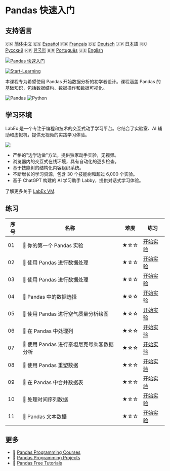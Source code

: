 # Pandas 快速入门

## 支持语言

🇨🇳 [简体中文](README_zh.md) 🇪🇸 [Español](README_es.md) 🇫🇷 [Français](README_fr.md) 🇩🇪 [Deutsch](README_de.md) 🇯🇵 [日本語](README_ja.md) 🇷🇺 [Русский](README_ru.md) 🇰🇷 [한국어](README_ko.md) 🇧🇷 [Português](README_pt.md) 🇺🇸 [English](README.md) 

[![Pandas 快速入门](https://cover-creator.labex.io/quick-start-with-pandas.png?lang=zh)](https://labex.io/zh/courses/quick-start-with-pandas)

[![Start-Learning](https://img.shields.io/badge/Start-Learning-whitesmoke?style=for-the-badge)](https://labex.io/zh/courses/quick-start-with-pandas)

本课程专为希望使用 Pandas 开始数据分析的初学者设计。课程涵盖 Pandas 的基础知识，包括数据结构、数据操作和数据可视化。

![Pandas](https://img.shields.io/badge/Pandas-whitesmoke?style=for-the-badge&logo=pandas)
![Python](https://img.shields.io/badge/Python-whitesmoke?style=for-the-badge&logo=python)


## 学习环境

LabEx 是一个专注于编程和技术的交互式动手学习平台。它结合了实验室、AI 辅助和虚拟机，提供无视频的实践学习体验。

![](https://tutorial-screenshot.getvm.io/images/vm-1725247253.png)

- 严格的"边学边做"方法，提供独家动手实验，无视频。
- 浏览器内的交互式在线环境，具有自动化的逐步检查。
- 基于技能树的结构化内容组织系统。
- 不断增长的学习资源，包含 30 个技能树和超过 6,000 个实验。
- 基于 ChatGPT 构建的 AI 学习助手 Labby，提供对话式学习体验。

了解更多关于 [LabEx VM](https://support.labex.io/using-labex/virtual-machine).

## 练习

|   序号 | 名称                                      | 难度   | 练习                                                                                                                          |
|--------|-------------------------------------------|--------|-------------------------------------------------------------------------------------------------------------------------------|
|     01 | 📖 你的第一个 Pandas 实验                 | ★☆☆    | <a target='_blank' href='https://labex.io/zh/tutorials/pandas-your-first-pandas-lab-92727'>开始实验</a>                       |
|     02 | 📖 使用 Pandas 进行数据处理               | ★☆☆    | <a target='_blank' href='https://labex.io/zh/tutorials/python-working-with-pandas-65430'>开始实验</a>                         |
|     03 | 📖 使用 Pandas 进行数据处理               | ★☆☆    | <a target='_blank' href='https://labex.io/zh/tutorials/python-pandas-data-manipulation-65431'>开始实验</a>                    |
|     04 | 📖 Pandas 中的数据选择                    | ★☆☆    | <a target='_blank' href='https://labex.io/zh/tutorials/python-data-selection-in-pandas-65432'>开始实验</a>                    |
|     05 | 📖 使用 Pandas 进行空气质量分析绘图       | ★☆☆    | <a target='_blank' href='https://labex.io/zh/tutorials/python-pandas-plotting-for-air-quality-analysis-65433'>开始实验</a>    |
|     06 | 📖 在 Pandas 中处理列                     | ★☆☆    | <a target='_blank' href='https://labex.io/zh/tutorials/python-working-with-columns-in-pandas-65434'>开始实验</a>              |
|     07 | 📖 使用 Pandas 进行泰坦尼克号乘客数据分析 | ★☆☆    | <a target='_blank' href='https://labex.io/zh/tutorials/python-titanic-passenger-data-analysis-with-pandas-65435'>开始实验</a> |
|     08 | 📖 使用 Pandas 重塑数据                   | ★☆☆    | <a target='_blank' href='https://labex.io/zh/tutorials/python-reshaping-data-with-pandas-65436'>开始实验</a>                  |
|     09 | 📖 在 Pandas 中合并数据表                 | ★☆☆    | <a target='_blank' href='https://labex.io/zh/tutorials/python-combining-data-tables-in-pandas-65437'>开始实验</a>             |
|     10 | 📖 处理时间序列数据                       | ★☆☆    | <a target='_blank' href='https://labex.io/zh/tutorials/python-handling-time-series-data-65438'>开始实验</a>                   |
|     11 | 📖 Pandas 文本数据                        | ★☆☆    | <a target='_blank' href='https://labex.io/zh/tutorials/python-pandas-textual-data-65439'>开始实验</a>                         |

## 更多

- 🔗 [Pandas Programming Courses](https://github.com/labex-labs/awesome-programming-courses)
- 🔗 [Pandas Programming Projects](https://github.com/labex-labs/awesome-programming-projects)
- 🔗 [Pandas Free Tutorials](https://github.com/labex-labs/pandas-free-tutorials)

